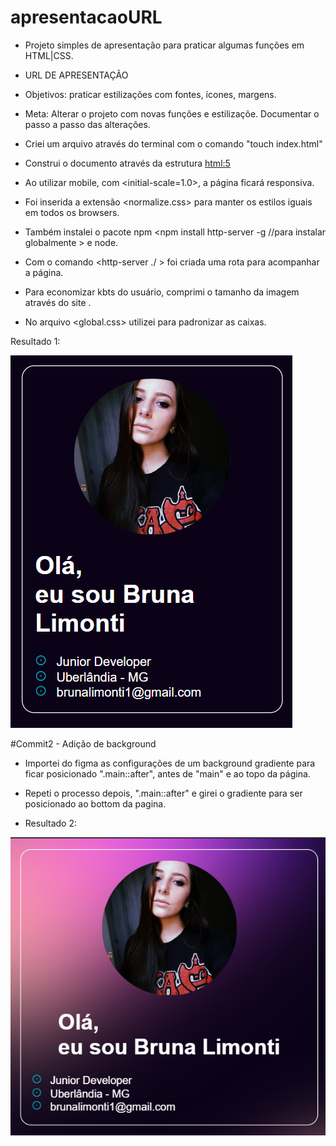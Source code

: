 # apresentacaoURL
- Projeto simples de apresentação para praticar algumas funções em HTML|CSS.
- URL DE APRESENTAÇÃO
- Objetivos: praticar estilizações com fontes, ícones, margens.
- Meta: Alterar o projeto com novas funções e estilizaçõe. Documentar o passo a passo das alterações.

- Criei um arquivo através do terminal com o comando "touch index.html"
- Construi o documento através da estrutura <html:5>
- Ao utilizar mobile, com <initial-scale=1.0>, a página ficará responsiva.
- Foi inserida a extensão <normalize.css> para manter os estilos iguais em todos os browsers.
- Também instalei o pacote npm <npm install http-server -g //para instalar globalmente > e node.

- Com o comando <http-server ./ > foi criada uma rota para acompanhar a página.

- Para economizar kbts do usuário, comprimi o tamanho da imagem através do site <tinyPNG>.

- No arquivo <global.css> utilizei <box-sizing> para padronizar as caixas.

Resultado 1:

![print](print.png)

#Commit2 - Adição de background
- Importei do figma as configurações de um background gradiente para ficar posicionado ".main::after", antes de "main" e ao topo da página.
- Repeti o processo depois, ".main::after" e girei o gradiente para ser posicionado ao bottom da pagina.
  
- Resultado 2:

![print](img2.png)
